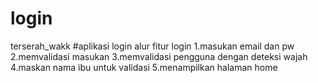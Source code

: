 # login
terserah_wakk
#aplikasi login
alur fitur login
1.masukan email dan pw
2.memvalidasi masukan
3.memvalidasi pengguna dengan deteksi wajah 
4.maskan nama ibu untuk validasi
5.menampilkan halaman home
